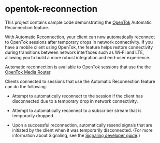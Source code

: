opentok-reconnection
====================

This project contains sample code demonstrating the [OpenTok](https://tokbox.com/developer/)
Automatic Reconnection feature.

With Automatic Reconnection, your client can now automatically reconnect to OpenTok sessions
after temporary drops in network connectivity. If you have a mobile client using OpenTok, the
feature helps restore connectivity during transitions between network interfaces such as Wi-Fi
and LTE, allowing you to build a more robust integration and end-user experience.

Automatic reconnection is available to OpenTok sessions that use the the [OpenTok Media
Router](https://tokbox.com/developer/guides/create-session/#media-mode).

Clients connected to sessions that use the Automatic Reconnection feature can do the following:

* Attempt to automatically reconnect to the session if the client has disconnected due
  to a temporary drop in network connectivity.

* Attempt to automatically reconnect to a subscriber stream that is temporarily dropped.

* Upon a successful reconnection, automatically resend signals that are initiated
  by the client when it was temporarily disconnected. (For more information about Signaling,
  see the [Signaling developer guide](https://tokbox.com/developer/guides/signaling/js/).)
